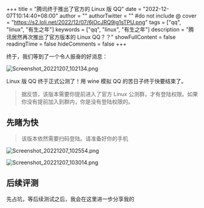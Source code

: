 +++
title = "腾讯终于推出了官方的 Linux 版 QQ"
date = "2022-12-07T10:14:40+08:00"
author = ""
authorTwitter = "" #do not include @
cover = "https://s2.loli.net/2022/12/07/6jOcJRQ9ig1sTPU.png"
tags = ["qq", "linux", "有生之年"]
keywords = ["qq", "linux", "有生之年"]
description = "腾讯居然再次推出了官方版本的 Linux QQ？？"
showFullContent = false
readingTime = false
hideComments = false
+++

终于，我们等到了一个令人振奋的好消息：

![Screenshot_20221207_102134.png](https://s2.loli.net/2022/12/07/yQ8SmicPYxTJbXr.png)

Linux 版 QQ 终于正式公测了！用 wine 模拟 QQ 的苦日子终于快要结束了。

> 据反馈，该版本需要你提前进入了官方 Linux 公测群，才有登陆权限。如果你没有提前加入到群内，你是没有登陆权限的。

## 先睹为快
> 该版本依然需要扫码登陆。请准备好你的手机

![Screenshot_20221207_102554.png](https://s2.loli.net/2022/12/07/eU7t9kLrZHI2hTu.png)

![Screenshot_20221207_103014.png](https://s2.loli.net/2022/12/07/iadsmFely6z9UR7.png)

## 后续评测
先占坑，等后续测试之后，我会在这里进一步分享我的